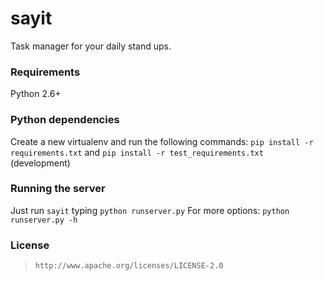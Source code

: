 sayit
=====

Task manager for your daily stand ups.

### Requirements
Python 2.6+

### Python dependencies
Create a new virtualenv and run the following commands:
`pip install -r requirements.txt` and `pip install -r test_requirements.txt` (development)

### Running the server
Just run `sayit` typing `python runserver.py`
For more options: `python runserver.py -h`

### License
>     http://www.apache.org/licenses/LICENSE-2.0
